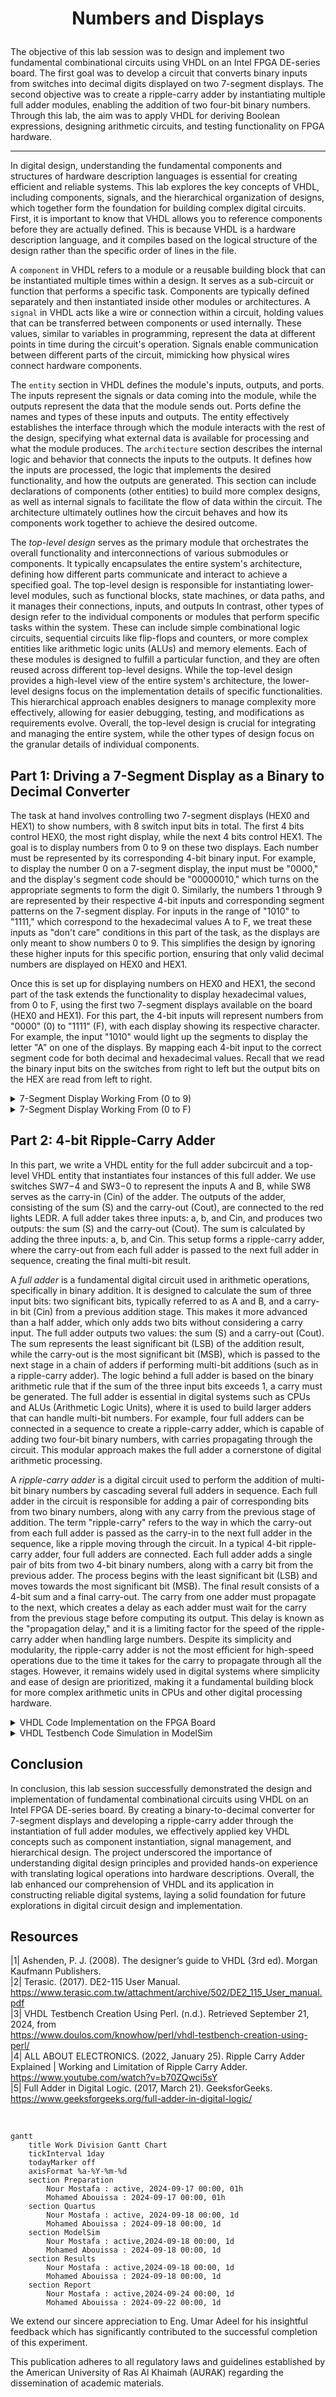 # <p align="center">Numbers and Displays</p>

The objective of this lab session was to design and implement two fundamental combinational circuits using VHDL on an Intel FPGA DE-series board. The first goal was to develop a circuit that converts binary inputs from switches into decimal digits displayed on two 7-segment displays. The second objective was to create a ripple-carry adder by instantiating multiple full adder modules, enabling the addition of two four-bit binary numbers. Through this lab, the aim was to apply VHDL for deriving Boolean expressions, designing arithmetic circuits, and testing functionality on FPGA hardware.

---
In digital design, understanding the fundamental components and structures of hardware description languages is essential for creating efficient and reliable systems. This lab explores the key concepts of VHDL, including components, signals, and the hierarchical organization of designs, which together form the foundation for building complex digital circuits. First, it is important to know that VHDL allows you to reference components before they are actually defined. This is because VHDL is a hardware description language, and it compiles based on the logical structure of the design rather than the specific order of lines in the file.

A `component` in VHDL refers to a module or a reusable building block that can be instantiated multiple times within a design. It serves as a sub-circuit or function that performs a specific task. Components are typically defined separately and then instantiated inside other modules or architectures. A `signal` in VHDL acts like a wire or connection within a circuit, holding values that can be transferred between components or used internally. These values, similar to variables in programming, represent the data at different points in time during the circuit's operation. Signals enable communication between different parts of the circuit, mimicking how physical wires connect hardware components.

The `entity` section in VHDL defines the module's inputs, outputs, and ports. The inputs represent the signals or data coming into the module, while the outputs represent the data that the module sends out. Ports define the names and types of these inputs and outputs. The entity effectively establishes the interface through which the module interacts with the rest of the design, specifying what external data is available for processing and what the module produces. The `architecture` section describes the internal logic and behavior that connects the inputs to the outputs. It defines how the inputs are processed, the logic that implements the desired functionality, and how the outputs are generated. This section can include declarations of components (other entities) to build more complex designs, as well as internal signals to facilitate the flow of data within the circuit. The architecture ultimately outlines how the circuit behaves and how its components work together to achieve the desired outcome.

The *top-level design* serves as the primary module that orchestrates the overall functionality and interconnections of various submodules or components. It typically encapsulates the entire system's architecture, defining how different parts communicate and interact to achieve a specified goal. The top-level design is responsible for instantiating lower-level modules, such as functional blocks, state machines, or data paths, and it manages their connections, inputs, and outputs In contrast, other types of design refer to the individual components or modules that perform specific tasks within the system. These can include simple combinational logic circuits, sequential circuits like flip-flops and counters, or more complex entities like arithmetic logic units (ALUs) and memory elements. Each of these modules is designed to fulfill a particular function, and they are often reused across different top-level designs. While the top-level design provides a high-level view of the entire system's architecture, the lower-level designs focus on the implementation details of specific functionalities. This hierarchical approach enables designers to manage complexity more effectively, allowing for easier debugging, testing, and modifications as requirements evolve. Overall, the top-level design is crucial for integrating and managing the entire system, while the other types of design focus on the granular details of individual components.

## Part 1: Driving a 7-Segment Display as a Binary to Decimal Converter

The task at hand involves controlling two 7-segment displays (HEX0 and HEX1) to show numbers, with 8 switch input bits in total. The first 4 bits control HEX0, the most right display, while the next 4 bits control HEX1. The goal is to display numbers from 0 to 9 on these two displays. Each number must be represented by its corresponding 4-bit binary input. For example, to display the number 0 on a 7-segment display, the input must be "0000," and the display's segment code should be "00000010," which turns on the appropriate segments to form the digit 0. Similarly, the numbers 1 through 9 are represented by their respective 4-bit inputs and corresponding segment patterns on the 7-segment display. For inputs in the range of "1010" to "1111," which correspond to the hexadecimal values A to F, we treat these inputs as "don't care" conditions in this part of the task, as the displays are only meant to show numbers 0 to 9. This simplifies the design by ignoring these higher inputs for this specific portion, ensuring that only valid decimal numbers are displayed on HEX0 and HEX1.

Once this is set up for displaying numbers on HEX0 and HEX1, the second part of the task extends the functionality to display hexadecimal values, from 0 to F, using the first two 7-segment displays available on the board (HEX0 and HEX1). For this part, the 4-bit inputs will represent numbers from "0000" (0) to "1111" (F), with each display showing its respective character. For example, the input "1010" would light up the segments to display the letter "A" on one of the displays. By mapping each 4-bit input to the correct segment code for both decimal and hexadecimal values. Recall that we read the binary input bits on the switches from right to left but the output bits on the HEX are read from left to right.

<details>
  <summary>7-Segment Display Working From (0 to 9)</summary>
<br>

<details>
  <summary>VHDL Code Implementation on the FPGA Board</summary>
<br>

``` VHDL
-- The code studied/implemented in the lab
-- Modular design

LIBRARY ieee;                  -- This is the top level design (because im calling other entity)
USE ieee.std_logic_1164.all;

ENTITY part1 IS               -- Defind My Main entity

   PORT ( SW         : IN  STD_LOGIC_VECTOR(7 DOWNTO 0);        -- SW my input (8 bit)
          LEDR       : OUT STD_LOGIC_VECTOR(7 DOWNTO 0);        -- LEDR my output (to show my inputs)
          HEX1, HEX0 : OUT STD_LOGIC_VECTOR(0 TO 6));           -- HEX0 and HEX1 is my two 7-segment dispaly that i will use
			  
END part1;

ARCHITECTURE Structure OF part1 IS     -- Here if I'm using an outside entity I need to declare my inputs and outputs
				       -- under (COMPONENT). You can think about it as C++ function signature

   COMPONENT bcd7seg
	
      PORT ( B : IN  STD_LOGIC_VECTOR(3 DOWNTO 0);  -- This is the 4 bit input to be taken from the switches
             H : OUT STD_LOGIC_VECTOR(0 TO 6)); -- This is the 7 bit output displayed on the 7SD
				 
   END COMPONENT;
	
	
BEGIN

   LEDR <= SW;                             -- Just assign the LEDR to match the input (SW)
   
   digit0: bcd7seg PORT MAP (SW(3 DOWNTO 0), HEX0); -- digit0 is a varible name, here we calling the entity bcd7seg (whose architecture is defined below). We are passing the leftmost 4 bits of the switch as B (the input) and HEX0 as H (the output) which are the arguments required by the bcd7seg to operate.
   digit1: bcd7seg PORT MAP (SW(7 DOWNTO 4), HEX1);
	
END Structure;

-- Entity definition for the BCD to 7-segment display converter

ENTITY bcd7seg IS                             -- definding Entity (bcd7seg) which was used above

   PORT ( B : IN  STD_LOGIC_VECTOR(3 DOWNTO 0);    -- input B (binary) which have 4 bits
          H : OUT STD_LOGIC_VECTOR(0 TO 6));       -- output H (hex) which have 7 bit (So i can use it as the 7-Segment Display)
			 
END bcd7seg;

ARCHITECTURE Structure OF bcd7seg IS           -- Here im just assign my output depending on my output
BEGIN
	-- -- Output logic for the 7-segment display based on the BCD input
	H <=  "0000001" when B <= "0000" else
			"1001111" when B <= "0001" else
			"0010010" when B <= "0010" else
			"0000110" when B <= "0011" else
			"1001100" when B <= "0100" else
			"0100100" when B <= "0101" else
			"0100000" when B <= "0110" else
			"0001111" when B <= "0111" else
			"0000000" when B <= "1000" else
			"0000000";
	
	
END Structure;    -- Its just like a function that calculate something for you
                  -- insted of writing it in you main code, you can just call it from here                    
```


``` VHDL
-- Separate code that achieves the same result using a different approach
-- Doing everything in one function without having to call any external functions

LIBRARY ieee;
USE ieee.std_logic_1164.all;

ENTITY part1 IS
   PORT ( SW : IN  STD_LOGIC_VECTOR(3 DOWNTO 0);       -- My input (SW) have 4 bit as input
          HEX0,HEX1 : OUT STD_LOGIC_VECTOR(0 TO 6));   -- My Output (HEX0 and HEX1) having 7 bit as output
END part1;

ARCHITECTURE Structure OF part1 IS
BEGIN
	
	HEX0 <=  "0000001" when SW <= "0000" else                   -- Write every case for HEX0 depending on the input (SW)
				"1001111" when SW <= "0001" else
				"0010010" when SW <= "0010" else
				"0000110" when SW <= "0011" else
				"1001100" when SW <= "0100" else
				"0100100" when SW <= "0101" else
				"0100000" when SW <= "0110" else
				"0001111" when SW <= "0111" else
				"0000000" when SW <= "1000" else
				"0000100" when SW <= "1001" else
				"0000000";
				
	HEX1 <=  "0000001" when SW <= "0000" else                   -- Write every case for HEX1 depending on the input (SW)
				"1001111" when SW <= "0001" else
				"0010010" when SW <= "0010" else
				"0000110" when SW <= "0011" else
				"1001100" when SW <= "0100" else
				"0100100" when SW <= "0101" else
				"0100000" when SW <= "0110" else
				"0001111" when SW <= "0111" else
				"0000000" when SW <= "1000" else
				"0000100" when SW <= "1001" else
				"0000000";
	
	
END Structure;
```

<p align="center">
  <img src="Photos/0.jpg" style="width: 49%; height: 300px;" title="0000 0000 = 00"/> <img src="Photos/1.jpg" style="width: 49%; height: 300px;" title="0000 0001 = 01" /> 
  <img src="Photos/2.jpg" style="width: 49%; height: 300px;" title="0000 0010 = 02"/>  <img src="Photos/3.jpg" style="width: 49%; height: 300px;" title="0000 0011 = 03" />
  <img src="Photos/4.jpg" style="width: 49%; height: 300px;" title="0000 0100 = 04"/> <img src="Photos/5.jpg" style="width: 49%; height: 300px;" title="0000 0101 = 05" />
<img src="Photos/6.jpg" style="width: 49%; height: 300px;" title="0000 0110 = 06"/>  <img src="Photos/7.jpg" style="width: 49%; height: 300px;" title="0000 0111 = 07" />
<img src="Photos/8.jpg" style="width: 49%; height: 300px;" title="0000 1000 = 08"/> <img src="Photos/10.jpg" style="width: 49%; height: 300px;" title="0000 1001 = 09" />
</p>
 We can observe that when we set our 8-bit binary value from 0 to 9, the corresponding numbers are displayed on the 7-segment display. The four rightmost switches control the first 7-segment display, while the remaining four switches control the second 7-segment display. In the above cases, we focus on driving HEX0 only.


<p align="center">
 <img src="Photos/0.jpg" style="width: 49%; height: 300px;" title="0000 0000 = 00" /> <img src="Photos/17.jpg" style="width: 49%; height: 300px;" title="0001 0000 = 10"/> 
 <img src="Photos/18.jpg" style="width: 49%; height: 300px;" title="0010 0000 = 20" /> <img src="Photos/19.jpg" style="width: 49%; height: 300px;" title="0011 0000 = 30"/>
  <img src="Photos/20.jpg" style="width: 49%; height: 300px;" title="0100 0000 = 40" /> <img src="Photos/21.jpg" style="width: 49%; height: 300px;" title="0101 0000 = 50"/>
  <img src="Photos/22.jpg" style="width: 49%; height: 300px;" title="0110 0000 = 60" /> <img src="Photos/23.jpg" style="width: 49%; height: 300px;" title="0111 0000 = 70"/>
  <img src="Photos/24.jpg" style="width: 49%; height: 300px;" title="1000 0000 = 80" /> <img src="Photos/25.jpg" style="width: 49%; height: 300px;" title="1001 0000 = 90" />
</p>
 In these test cases, we focus on driving HEX1 for values from 0 to 9.
 
 <p align="center">
  <img src="Photos/9.jpg" style="width: 49%; height: 300px;" title="0000 1111 = 08" />  <img src="Photos/32.jpg" style="width: 49%; height: 300px;" title="1000 1000 = 88" />
</p>

  Finally, here we show one "don't care" case where all of the first 4 bits are activated, which would be "F" but it displays "8" instead because it is not defined in our scope. In the second case, we display different combinations for HEX0 and HEX1 driven both together. For instance, if we input the binary value '1000 1000', the output displayed on the 7-segment displays should be '88'. This can be observed in the figure above.

</details>

<details>
  <summary>VHDL Testbench Code Simulation in ModelSim</summary>
<br>

```VHDL
library IEEE;
use IEEE.Std_logic_1164.all;
use IEEE.Numeric_Std.all;

entity part1_tb is
end;

architecture bench of part1_tb is

  component part1 
  
     PORT ( SW         : IN  STD_LOGIC_VECTOR(7 DOWNTO 0);
            LEDR       : OUT STD_LOGIC_VECTOR(7 DOWNTO 0);
            HEX1, HEX0 : OUT STD_LOGIC_VECTOR(0 TO 6));
				
  end component;

  signal SW: STD_LOGIC_VECTOR(7 DOWNTO 0);
  signal LEDR: STD_LOGIC_VECTOR(7 DOWNTO 0);
  signal HEX1, HEX0: STD_LOGIC_VECTOR(0 TO 6);

begin

  uut: part1 port map ( SW   => SW,
                        LEDR => LEDR,
                        HEX1 => HEX1,
                        HEX0 => HEX0 );

  stimulus: process
  begin
   
    -- Put initialisation code here
	 
	 SW<= "00000000";
	 wait for 100ns;
	 
	 SW<= "00000001";
	 wait for 100ns;
	 
	 SW<= "00000010";
	 wait for 100ns;
	 
	 SW<= "00000011";
	 wait for 100ns;
	 
	 SW<= "00000100";
	 wait for 100ns;
	 
	 SW<= "00000101";
	 wait for 100ns;
	 
	 SW<= "00000110";
	 wait for 100ns;
	 
	 SW<= "00000111";
	 wait for 100ns;
	 
	 SW<= "00001000";
	 wait for 100ns;
	 
	 SW<= "00001001";
	 wait for 100ns;

    -- Put test bench stimulus code here

    wait;
  end process;


end;

```

<p align="center">
  <img src="Photos/33.png" title="ModelSim Result" />
</p>

In the results, we can clearly observe that for each binary input, we get the correct corresponding output on the 7-segment display. We also see the switch inputs mirrored on the above LEDRs as an indicator of the switch's activation. For example, when we enter the binary value '1000', the output is '0000000', which means the 7-segment display is correctly showing the number '8'. Similarly, other inputs such as '0001' will display '1', and so on. Note that the outputs on the HEX0, and HEX1 have 1 bit less than the input and that's because the 7-segment display has a max of 7 bits one for each index. This demonstrates that the system reliably converts the binary inputs into their respective numerical values on the 7-segment display, ensuring accurate visual feedback for each input combination.

</details>
</details>

<details>
  <summary>7-Segment Display Working From (0 to F)</summary>
<br>

<details>
  <summary>VHDL Code Implementation on the FPGA Board</summary>
<br>

``` VHDL
-- The main approach studied in the lab (modular design)

LIBRARY ieee;                  
USE ieee.std_logic_1164.all;

ENTITY part1 IS  

   PORT ( SW         : IN  STD_LOGIC_VECTOR(7 DOWNTO 0);        
          LEDR       : OUT STD_LOGIC_VECTOR(7 DOWNTO 0);       
          HEX1, HEX0 : OUT STD_LOGIC_VECTOR(0 TO 6));           
			  
END part1;

ARCHITECTURE Structure OF part1 IS     
				       

   COMPONENT bcd7seg
	
      PORT ( B : IN  STD_LOGIC_VECTOR(3 DOWNTO 0);    
             H : OUT STD_LOGIC_VECTOR(0 TO 6));
				 
   END COMPONENT;
	
	
BEGIN

   LEDR <= SW;                             
   
   digit0: bcd7seg PORT MAP (SW(3 DOWNTO 0), HEX0); 
   digit1: bcd7seg PORT MAP (SW(7 DOWNTO 4), HEX1); 

END Structure;

-- Defining my Entity

ENTITY bcd7seg IS                             

   PORT ( B : IN  STD_LOGIC_VECTOR(3 DOWNTO 0);    
          H : OUT STD_LOGIC_VECTOR(0 TO 6));       
			 
END bcd7seg;

ARCHITECTURE Structure OF bcd7seg IS           
BEGIN
	
	H <=  "0000001" when B <= "0000" else
			"1001111" when B <= "0001" else
			"0010010" when B <= "0010" else
			"0000110" when B <= "0011" else
			"1001100" when B <= "0100" else
			"0100100" when B <= "0101" else
			"0100000" when B <= "0110" else
			"0001111" when B <= "0111" else
			"0000000" when B <= "1000" else
			"0000100" when B <= "1001" else
			"0001000" when B <= "1010" else
			"0000000" when B <= "1011" else
			"0110001" when B <= "1100" else
			"0000001" when B <= "1101" else
			"0110000" when B <= "1110" else
			"0111000" when B <= "1111" else
			"0000000";
	
	
END Structure;    
```


``` VHDL
-- Second approach

LIBRARY ieee;
USE ieee.std_logic_1164.all;

ENTITY part1 IS
   PORT ( SW : IN  STD_LOGIC_VECTOR(3 DOWNTO 0);       -- My input (SW) have 4 bit as input
          HEX0,HEX1 : OUT STD_LOGIC_VECTOR(0 TO 6));   -- My Output (HEX0 and HEX1) having 7 bit as output
END part1;

ARCHITECTURE Structure OF part1 IS
BEGIN
	
	HEX0 <=  "0000001" when SW <= "0000" else                   -- Write every case for HEX0 depending on the input (SW)
				"1001111" when SW <= "0001" else
				"0010010" when SW <= "0010" else
				"0000110" when SW <= "0011" else
				"1001100" when SW <= "0100" else
				"0100100" when SW <= "0101" else
				"0100000" when SW <= "0110" else
				"0001111" when SW <= "0111" else
				"0000000" when SW <= "1000" else
				"0000100" when SW <= "1001" else
				"0001000" when SW <= "1010" else
				"0000000" when SW <= "1011" else
				"0110001" when SW <= "1100" else
				"0000001" when SW <= "1101" else
				"0110000" when SW <= "1110" else
				"0111000" when SW <= "1111" else
				"0000000";
				
	HEX1 <=  "0000001" when SW <= "0000" else                   -- Write every case for HEX1 depending on the input (SW)
				"1001111" when SW <= "0001" else
				"0010010" when SW <= "0010" else
				"0000110" when SW <= "0011" else
				"1001100" when SW <= "0100" else
				"0100100" when SW <= "0101" else
				"0100000" when SW <= "0110" else
				"0001111" when SW <= "0111" else
				"0000000" when SW <= "1000" else
				"0000100" when SW <= "1001" else
				"0001000" when SW <= "1010" else
				"0000000" when SW <= "1011" else
				"0110001" when SW <= "1100" else
				"0000001" when SW <= "1101" else
				"0110000" when SW <= "1110" else
				"0111000" when SW <= "1111" else
				"0000000";
	
END Structure;
```

<p align="center">
  <img src="Photos/11.jpg" style="width: 49%; height: 300px;" title="0000 1010 = 0A" /> <img src="Photos/12.jpg" style="width: 49%; height: 300px;" title="0000 1011 = 0B"/>  
  <img src="Photos/13.jpg" style="width: 49%; height: 300px;" title="0000 1100 = 0C" /> <img src="Photos/14.jpg" style="width: 49%; height: 300px;" title="0000 1101 = 0D"/>
  <img src="Photos/15.jpg" style="width: 49%; height: 300px;" title="0000 1110 = 0E" /> <img src="Photos/16.jpg" style="width: 49%; height: 300px;" title="0000 1111 = 0F"/>  
</p>

  We can observe that when we set our 8-bit binary value from 0 to F, the corresponding numbers are displayed on the 7-segment display. In the above cases, we are focusing on driving HEX0 only.

  <p align="center">
  <img src="Photos/26.jpg" style="width: 49%; height: 300px;" title="1010 0000 = A0" /> <img src="Photos/27.jpg" style="width: 49%; height: 300px;" title="1011 0000 = B0"/>  
  <img src="Photos/28.jpg" style="width: 49%; height: 300px;" title="1100 0000 = C0" /> <img src="Photos/29.jpg" style="width: 49%; height: 300px;" title="1101 0000 = D0"/>
  <img src="Photos/30.jpg" style="width: 49%; height: 300px;" title="1110 0000 = E0" /> <img src="Photos/31.jpg" style="width: 49%; height: 300px;" title="1111 0000 = F0"/>
</p>

 The four rightmost switches control the first 7-segment display, while the remaining four switches control the second 7-segment display. In the above cases, we are focusing on driving HEX1 only. For instance, if we input the binary value '1111 0000', the output displayed on the 7-segment displays should be 'F0'. This can be observed above.

</details>

<details>
  <summary>VHDL Testbench Code Simulation in ModelSim</summary>
<br>

```VHDL
library IEEE;
use IEEE.Std_logic_1164.all;
use IEEE.Numeric_Std.all;

entity part1_tb is
end;

architecture bench of part1_tb is

  component part1 
  
     PORT ( SW         : IN  STD_LOGIC_VECTOR(7 DOWNTO 0);
            LEDR       : OUT STD_LOGIC_VECTOR(7 DOWNTO 0);
            HEX1, HEX0 : OUT STD_LOGIC_VECTOR(0 TO 6));
				
  end component;

  signal SW: STD_LOGIC_VECTOR(7 DOWNTO 0);
  signal LEDR: STD_LOGIC_VECTOR(7 DOWNTO 0);
  signal HEX1, HEX0: STD_LOGIC_VECTOR(0 TO 6);

begin

  uut: part1 port map ( SW   => SW,
                        LEDR => LEDR,
                        HEX1 => HEX1,
                        HEX0 => HEX0 );

  stimulus: process
  begin
   
    -- Put initialisation code here
	 
	 SW<= "00000000";
	 wait for 100ns;
	 
	 SW<= "00000001";
	 wait for 100ns;
	 
	 SW<= "00000010";
	 wait for 100ns;
	 
	 SW<= "00000011";
	 wait for 100ns;
	 
	 SW<= "00000100";
	 wait for 100ns;
	 
	 SW<= "00000101";
	 wait for 100ns;
	 
	 SW<= "00000110";
	 wait for 100ns;
	 
	 SW<= "00000111";
	 wait for 100ns;
	 
	 SW<= "00001000";
	 wait for 100ns;
	 
	 SW<= "00001001";
	 wait for 100ns;

	SW<= "00001010";
	 wait for 100ns;

	SW<= "00001011";
	 wait for 100ns;

	SW<= "00001100";
	 wait for 100ns;

	SW<= "00001101";
	 wait for 100ns;

	SW<= "00001110";
	 wait for 100ns;

	SW<= "00001111";
	 wait for 100ns;

    -- Put test bench stimulus code here

    wait;
  end process;


end;

```

<p align="center">
  <img src="Photos/33.png" title="ModelSim Result" />
</p>

In the results, we can clearly observe that for each binary input, we get the correct corresponding output on the 7-segment display. For example, when we enter the binary value '1110', the output is '0110000', which means the 7-segment display is correctly showing the number 'E'. Similarly, other inputs such as '1111' will display 'F', and so on. This demonstrates that the system reliably converts the binary inputs into their respective numerical values on the 7-segment display, ensuring accurate visual feedback for each input combination.

</details>
</details>

## Part 2: 4-bit Ripple-Carry Adder
In this part, we write a VHDL entity for the full adder subcircuit and a top-level VHDL entity that instantiates four instances of this full adder. We use switches SW7−4 and SW3−0 to represent the inputs A and B, while SW8 serves as the carry-in (Cin) of the adder. The outputs of the adder, consisting of the sum (S) and the carry-out (Cout), are connected to the red lights LEDR. A full adder takes three inputs: a, b, and Cin, and produces two outputs: the sum (S) and the carry-out (Cout). The sum is calculated by adding the three inputs: a, b, and Cin. This setup forms a ripple-carry adder, where the carry-out from each full adder is passed to the next full adder in sequence, creating the final multi-bit result.

A *full adder* is a fundamental digital circuit used in arithmetic operations, specifically in binary addition. It is designed to calculate the sum of three input bits: two significant bits, typically referred to as A and B, and a carry-in bit (Cin) from a previous addition stage. This makes it more advanced than a half adder, which only adds two bits without considering a carry input. The full adder outputs two values: the sum (S) and a carry-out (Cout). The sum represents the least significant bit (LSB) of the addition result, while the carry-out is the most significant bit (MSB), which is passed to the next stage in a chain of adders if performing multi-bit additions (such as in a ripple-carry adder). The logic behind a full adder is based on the binary arithmetic rule that if the sum of the three input bits exceeds 1, a carry must be generated. The full adder is essential in digital systems such as CPUs and ALUs (Arithmetic Logic Units), where it is used to build larger adders that can handle multi-bit numbers. For example, four full adders can be connected in a sequence to create a ripple-carry adder, which is capable of adding two four-bit binary numbers, with carries propagating through the circuit. This modular approach makes the full adder a cornerstone of digital arithmetic processing.

A *ripple-carry adder* is a digital circuit used to perform the addition of multi-bit binary numbers by cascading several full adders in sequence. Each full adder in the circuit is responsible for adding a pair of corresponding bits from two binary numbers, along with any carry from the previous stage of addition. The term "ripple-carry" refers to the way in which the carry-out from each full adder is passed as the carry-in to the next full adder in the sequence, like a ripple moving through the circuit. In a typical 4-bit ripple-carry adder, four full adders are connected. Each full adder adds a single pair of bits from two 4-bit binary numbers, along with a carry bit from the previous adder. The process begins with the least significant bit (LSB) and moves towards the most significant bit (MSB). The final result consists of a 4-bit sum and a final carry-out. The carry from one adder must propagate to the next, which creates a delay as each adder must wait for the carry from the previous stage before computing its output. This delay is known as the "propagation delay," and it is a limiting factor for the speed of the ripple-carry adder when handling large numbers. Despite its simplicity and modularity, the ripple-carry adder is not the most efficient for high-speed operations due to the time it takes for the carry to propagate through all the stages. However, it remains widely used in digital systems where simplicity and ease of design are prioritized, making it a fundamental building block for more complex arithmetic units in CPUs and other digital processing hardware.

<details>
<summary>VHDL Code Implementation on the FPGA Board</summary>
<br>
	
```VHDL
-- These are not separate codes solving the same problem. They are part of one solution:
-- The first part of the code defines the ripple-carry adder, which is made up of four full adders.
-- The second part of the code defines how each full adder behaves.

-- This code represents a hierarchical design in VHDL, with a top-level entity and architecture (part3) and lower-level components (fa, the full adder). 
-- The entity part3 serves as the top-level design. 
-- The full adder (fa) is a lower-level module (or component). 

-- First part of the code
-- declared the full adder as a component within the ripple-carry adder's architecture
LIBRARY ieee;
USE ieee.std_logic_1164.all;

ENTITY part3 IS -- entity declares the inputs and outputs of the module
   PORT ( SW   : IN  STD_LOGIC_VECTOR(8 DOWNTO 0); -- 9 switches used for input
          LEDR : OUT STD_LOGIC_VECTOR(9 DOWNTO 0)); -- 10 LEDRs used for output
END part3;

ARCHITECTURE Structure OF part3 IS -- architecture defines the internal workings of the module (what it actually does)
   COMPONENT fa -- fa is short for full adder, fa is used four times in the next section to create a ripple-carry adder (adding 4-bit numbers)
   -- Like saying I'm going to use a function called "fa" here. I'll define what it is later
		PORT ( a, b, ci : IN  STD_LOGIC; -- defining a, b, ci as inputs (ci is carry in)
                       s, co    : OUT STD_LOGIC); -- defining s, co as outputs (s is sum and co is carry out)
   END COMPONENT;
	
   SIGNAL A, B, S : STD_LOGIC_VECTOR(3 DOWNTO 0); -- a, b, s as variables each having 4 bits
   SIGNAL C       : STD_LOGIC_VECTOR(4 DOWNTO 0); -- reason C has 5 bits is because it holds the carry values, including the initial carry-in (SW(8)) and the final carry-out. 
	-- The first bit is the carry-in, and each subsequent bit is the carry-out from each adder, so 4 bits for carries from the adders + 1 extra bit for the initial carry-in makes it 5.
	
BEGIN
   A <= SW(7 DOWNTO 4); -- Input A is assigned to the upper 4 bits of the switches
   B <= SW(3 DOWNTO 0); -- Input B is assigned to the lower 4 bits of the switches 
   C(0) <= SW(8); -- the leftmost switch is used as the initial carry-in
	
	-- This creates 4 full adders that add the corresponding bits of A and B with the carry, passing the carry from one stage to the next
   bit0: fa PORT MAP (A(0), B(0), C(0), S(0), C(1)); -- NOTE that this line is like calling the function and passing those 5 arguments to it. Adds A(0), B(0), and C(0), producing S(0) and C(1). The C(1) will be used by the next line
   bit1: fa PORT MAP (A(1), B(1), C(1), S(1), C(2)); -- Adds A(1), B(1), and C(1), and so on
   bit2: fa PORT MAP (A(2), B(2), C(2), S(2), C(3));
   bit3: fa PORT MAP (A(3), B(3), C(3), S(3), C(4));
   
   -- Display the inputs
   LEDR(4 DOWNTO 0) <= (C(4) & S); -- This combines the last carry-out C(4) and the 4-bit sum S and displays them on the LEDs
   LEDR(9 DOWNTO 5) <= "00000"; -- Not being used
END Structure;

-- Second part of the code (This part defines the full adder that is used in the first block)
-- define how the full adder (fa) works (i.e., its entity and architecture). This definition provides the necessary details for the VHDL compiler to understand how the full adder operates.
-- Keep in mind that in VHDL, the order of the code doesn’t matter as long as the entity and architecture of a component (like this full adder) are declared somewhere in the file 
-- or are accessible from other files in the project. 

ENTITY fa IS -- This declares the inputs (a, b, ci) and outputs (s, co) for a single full adder
   PORT ( a, b, ci : IN  STD_LOGIC;
          s, co    : OUT STD_LOGIC);
END fa;

ARCHITECTURE Structure OF fa IS
   SIGNAL a_xor_b : STD_LOGIC;
BEGIN
   a_xor_b <= a XOR b; -- declares a signal named a_xor_b that will hold a single bit of type STD_LOGIC. This signal is used to store the result of the XOR operation between the two inputs, a and b.
   s <= a_xor_b XOR ci; -- The sum (s) is calculated as the XOR of a, b, and ci
   co <= (NOT(a_xor_b) AND b) OR (a_xor_b AND ci);
END Structure;
```

<p align="center">
 <img src="Photos/40.jpg" style="width: 49%; height: 300px;" title="A=0000 B=0101 Cin=0 (0 + 5 + 0 = 5)"/> <img src="Photos/41.jpg" style="width: 49%; height: 300px;" title="A=0010 B=0010 Cin=0 (2 + 2 + 0 = 4)" /> 
 <img src="Photos/43.jpg" style="width: 49%; height: 300px;" title="A=1000 B=0011 Cin=0 (8 + 3 + 0 = 11)"/>  <img src="Photos/44.jpg" style="width: 49%; height: 300px;" title="A=1010 B=1111 Cin=0 (10 + 15 + 0 = 25)" />
</p>

As shown in the results above, the setup is behaving as expected. For example, when `A = 0000 = 0`, `B = 0101 = 5`, and `Cin = 0` their sum was 5 as displayed on the rightmost bits of the LEDRs with 0101.

</details>


<details>
<summary>VHDL Testbench Code Simulation in ModelSim</summary>
<br>
	
```VHDL
-- A testbench is used to verify the functionality of a design by simulating it with various input values
library IEEE;
use IEEE.Std_logic_1164.all;
use IEEE.Numeric_Std.all;

entity part3_tb is -- defines the testbench entity part3_tb, which has no ports since it is used only for simulation
end;

architecture bench of part3_tb is

  component part3 -- part3 component is declared so that it can be instantiated within the testbench. It specifies the input (SW) and output (LEDR) ports.
     PORT ( SW   : IN  STD_LOGIC_VECTOR(8 DOWNTO 0);
            LEDR : OUT STD_LOGIC_VECTOR(9 DOWNTO 0));
  end component;

  -- Two signals are declared: SW for the input switches and LEDR for the output LEDs. These signals will connect the testbench to the part3 component.
  signal SW: STD_LOGIC_VECTOR(8 DOWNTO 0);
  signal LEDR: STD_LOGIC_VECTOR(9 DOWNTO 0);

begin

  uut: part3 port map ( SW   => SW, -- The part3 component is instantiated as uut (unit under test), mapping the testbench signals to the component ports.
                        LEDR => LEDR );

  stimulus: process
  begin
  
    -- This process generates test stimuli for the SW input signal. It assigns different binary values to SW at 100 ns intervals, 
	 -- allowing us to test how the part3 entity responds to each input. 

		SW<= "000000101"; -- A=0000 B=0101 Cin=0 (0 + 5 + 0)
		wait for 100ns;
		
		SW<= "000100010"; -- A=0010 B=0010 Cin=0 (2 + 2 + 0)
		wait for 100ns;
		
		SW<= "001000100"; -- A=0100 B=0100 Cin=0 (4 + 4 + 0)
		wait for 100ns;
		
		SW<= "010000011"; -- A=1000 B=0011 Cin=0 (8 + 3 + 0)
		wait for 100ns;
		
		SW<= "010101111"; -- A=1010 B=1111 Cin=0 (10 + 15 + 0)
		wait for 100ns;

    wait;
  end process;

end;
```

<p align="center">
  <img src="Photos/45.png" title="ModelSim Result" />
</p>

In the testbench, we simulated the same test cases we tried on the FPGA board to examine whether the outcomes would match and they did. For instance, in the second input to SW, we test 2 + 2 + 0 as 000100010 and the result on the LEDR was 000000100 which is the binary for 4!

</details>


## Conclusion
In conclusion, this lab session successfully demonstrated the design and implementation of fundamental combinational circuits using VHDL on an Intel FPGA DE-series board. By creating a binary-to-decimal converter for 7-segment displays and developing a ripple-carry adder through the instantiation of full adder modules, we effectively applied key VHDL concepts such as component instantiation, signal management, and hierarchical design. The project underscored the importance of understanding digital design principles and provided hands-on experience with translating logical operations into hardware descriptions. Overall, the lab enhanced our comprehension of VHDL and its application in constructing reliable digital systems, laying a solid foundation for future explorations in digital circuit design and implementation.

## Resources
|1| Ashenden, P. J. (2008). The designer’s guide to VHDL (3rd ed). Morgan Kaufmann Publishers.  
|2| Terasic. (2017). DE2-115 User Manual. <br> https://www.terasic.com.tw/attachment/archive/502/DE2_115_User_manual.pdf <br>
|3| VHDL Testbench Creation Using Perl. (n.d.). Retrieved September 21, 2024, from <br> https://www.doulos.com/knowhow/perl/vhdl-testbench-creation-using-perl/   
|4| ALL ABOUT ELECTRONICS. (2022, January 25). Ripple Carry Adder Explained | Working and Limitation of Ripple Carry Adder. <br> https://www.youtube.com/watch?v=b70ZQwci5sY  
|5| Full Adder in Digital Logic. (2017, March 21). GeeksforGeeks. <br>  https://www.geeksforgeeks.org/full-adder-in-digital-logic/

<br>

```mermaid
gantt
    title Work Division Gantt Chart
    tickInterval 1day
    todayMarker off
    axisFormat %a-%Y-%m-%d
    section Preparation         
        Nour Mostafa : active, 2024-09-17 00:00, 01h
        Mohamed Abouissa : 2024-09-17 00:00, 01h
    section Quartus         
        Nour Mostafa : active, 2024-09-18 00:00, 1d
        Mohamed Abouissa : 2024-09-18 00:00, 1d
    section ModelSim       
        Nour Mostafa : active,2024-09-18 00:00, 1d
        Mohamed Abouissa : 2024-09-18 00:00, 1d
    section Results       
        Nour Mostafa : active,2024-09-18 00:00, 1d
        Mohamed Abouissa : 2024-09-18 00:00, 1d
    section Report
        Nour Mostafa : active,2024-09-24 00:00, 1d
        Mohamed Abouissa : 2024-09-22 00:00, 1d
```

We extend our sincere appreciation to Eng. Umar Adeel for his insightful feedback which has significantly contributed to the successful completion of this experiment.

This publication adheres to all regulatory laws and guidelines established by the American University of Ras Al Khaimah (AURAK) regarding the dissemination of academic materials.
